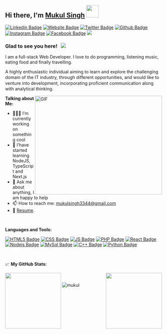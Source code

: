 ## Hi there, I'm <a href="http://mukulsingh.tk/" target="_blank">Mukul Singh</a> <img src="https://media.giphy.com/media/hvRJCLFzcasrR4ia7z/giphy.gif" width=40>

[![Linkedin Badge](https://img.shields.io/badge/LinkedIn-0077B5?style=for-the-badge&logo=linkedin&logoColor=white)](https://linkedin.com/in/mukulsingh27/)
[![Website Badge](https://img.shields.io/badge/Website-3b5998?style=for-the-badge&logo=google-chrome&logoColor=white)](http://mukulsingh.tk/)
[![Twitter Badge](	https://img.shields.io/badge/Twitter-1DA1F2?style=for-the-badge&logo=twitter&logoColor=white)](https://twitter.com/MukulCh80802853/)
[![Github Badge](https://img.shields.io/badge/GitHub-100000?style=for-the-badge&logo=github&logoColor=white)](https://github.com/Mukulsingh27/)
[![Instagram Badge](https://img.shields.io/badge/Instagram-E4405F?style=for-the-badge&logo=instagram&logoColor=white)](https://instagram.com/mukul_chaudhary_27/)
[![Facebook Badge](https://img.shields.io/badge/Facebook-1877F2?style=for-the-badge&logo=facebook&logoColor=white)](https://facebook.com/mukul.chaudhary.568847/)
<a href="mailto:mukulsingh3344@gmail.com"><img src="https://img.shields.io/badge/Gmail-D14836?style=for-the-badge&logo=gmail&logoColor=white" /></a>

### Glad to see you here! &nbsp; ![](https://visitor-badge.glitch.me/badge?page_id=Mukulsingh27.Mukulsingh27)

I am a full-stack Web Developer. I love to do programming, listening music, eating food and finally travelling.

A highly enthusiastic individual aiming to learn and explore the challenging domain of the IT industry, through diﬀerent opportunities, and would like to venture into development, incorporating proﬁcient communication along with analytical thinking.

<img align="right" alt="GIF" src="https://cdn.dribbble.com/users/1292677/screenshots/6139167/media/5387dc7e035b3efe9d94516044de66a4.gif" width="408" height="318" />
  

**Talking about Me:**

- 👨🏻‍💻 I’m currently working on something cool
- 🚀 I’have started learning NodeJS, TypeScript and Next.js
- 💬 Ask me about anything, I am happy to help
- 📫 How to reach me: mukulsingh3344@gmail.com
- 📝 [Resume](http://mukulsingh.tk/Mukul%20Singh.pdf).

</br>

**Languages and Tools:**

[![HTML5 Badge](https://img.shields.io/badge/HTML5-E34F26?style=for-the-badge&logo=html5&logoColor=white)]()
[![CSS Badge](https://img.shields.io/badge/CSS3-1572B6?style=for-the-badge&logo=css3&logoColor=white)]()
[![JS Badge](https://img.shields.io/badge/JavaScript-F7DF1E?style=for-the-badge&logo=javascript&logoColor=black)]()
[![PHP Badge](https://img.shields.io/badge/PHP-777BB4?style=for-the-badge&logo=php&logoColor=white)]()
[![React Badge](https://img.shields.io/badge/React-20232A?style=for-the-badge&logo=react&logoColor=61DAFB)]()
[![Nodejs Badge](https://img.shields.io/badge/Node.js-43853D?style=for-the-badge&logo=node.js&logoColor=white)]()
[![MySql Badge](https://img.shields.io/badge/MySQL-00000F?style=for-the-badge&logo=mysql&logoColor=white)]()
[![C++ Badge](https://img.shields.io/badge/C%2B%2B-00599C?style=for-the-badge&logo=c%2B%2B&logoColor=white)]()
[![Python Badge](https://img.shields.io/badge/Python-14354C?style=for-the-badge&logo=python&logoColor=white)]()

</br>

📈 **My GitHub Stats:**

<p>
  <img align="left" height="180em" src="https://github-readme-stats.vercel.app/api?username=Mukulsingh27&show_icons=true&hide_border=true&&count_private=true&include_all_commits=true" />
  <img align="right" height="180em" src="https://github-readme-stats.vercel.app/api/top-langs/?username=Mukulsingh27&exclude_repo=KNN-Image-Classification&show_icons=true&hide_border=true&layout=compact&langs_count=8"/>
</p>
</br>
<p><img align="center" src="https://github-readme-streak-stats.herokuapp.com/?user=Mukulsingh27&" alt="mukul" /></p>
